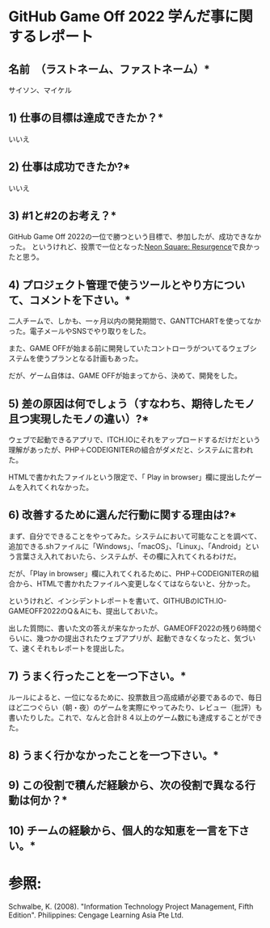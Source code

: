 # GitHub Game Off 2022 学んだ事に関するレポート

## 名前　（ラストネーム、ファストネーム）*

サイソン、マイケル

## 1) 仕事の目標は達成できたか？*

いいえ

## 2) 仕事は成功できたか?*

いいえ

## 3) #1と#2のお考え？*

GitHub Game Off 2022の一位で勝つという目標で、参加したが、成功できなかった。
というけれど、投票で一位となった[Neon Square: Resurgence](https://itch.io/jam/game-off-2022/rate/1812515)で良かったと思う。

## 4) プロジェクト管理で使うツールとやり方について、コメントを下さい。*

二人チームで、しかも、一ヶ月以内の開発期間で、GANTTCHARTを使ってなかった。電子メールやSNSでやり取りをした。

また、GAME OFFが始まる前に開発していたコントローラがついてるウェブシステムを使うプランとなる計画もあった。

だが、ゲーム自体は、GAME OFFが始まってから、決めて、開発をした。

## 5) 差の原因は何でしょう（すなわち、期待したモノ且つ実現したモノの違い）?*

ウェブで起動できるアプリで、ITCH.IOにそれをアップロードするだけだという理解があったが、PHP＋CODEIGNITERの組合がダメだと、システムに言われた。

HTMLで書かれたファイルという限定で、「 Play in browser」欄に提出したゲームを入れてくれなかった。

## 6) 改善するために選んだ行動に関する理由は?*

まず、自分でできることをやってみた。システムにおいて可能なことを調べて、追加できる.shファイルに「Windows」、「macOS」、「Linux」、「Android」という言葉さえ入れておいたら、システムが、その欄に入れてくれるわけだ。

だが、「Play in browser」欄に入れてくれるために、PHP＋CODEIGNITERの組合から、HTMLで書かれたファイルへ変更しなくてはならないと、分かった。

というけれど、インシデントレポートを書いて、GITHUBのICTH.IO-GAMEOFF2022のQ＆Aにも、提出しておいた。

出した質問に、書いた文の答えが来なかったが、GAMEOFF2022の残り6時間ぐらいに、幾つかの提出されたウェブアプリが、起動できなくなったと、気づいて、速くそれもレポートを提出した。

## 7) うまく行ったことを一つ下さい。*

ルールによると、一位になるために、投票数且つ高成績が必要であるので、毎日ほど二つぐらい（朝・夜）のゲームを実際にやってみたり、レビュー（批評）も書いたりした。これで、なんと合計８４以上のゲーム数にも達成することができた。

## 8) うまく行かなかったことを一つ下さい。*

## 9) この役割で積んだ経験から、次の役割で異なる行動は何か？*

## 10) チームの経験から、個人的な知恵を一言を下さい。*

# 参照:
Schwalbe, K. (2008). "Information Technology Project Management, Fifth Edition". Philippines: Cengage Learning Asia Pte Ltd.
